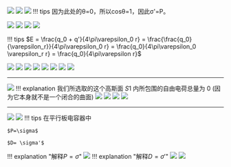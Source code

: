 ![](附件/Pasted%20image%2020251001203025.png)
![](附件/Pasted%20image%2020251001205842.png)
![](附件/Pasted%20image%2020251001205904.png)
!!! tips
    因为此处的θ=0，所以cosθ=1，因此σ'=P。

![](附件/Pasted%20image%2020251001205927.png)
![](附件/Pasted%20image%2020251001210030.png)
![](附件/Pasted%20image%2020251001210103.png)
![](附件/Pasted%20image%2020251001210131.png)

!!! tips
    $E = \frac{q_0 + q'}{4\pi\varepsilon_0 r} = \frac{\frac{q_0}{\varepsilon_r}}{4\pi\varepsilon_0 r} = \frac{q_0}{4\pi\varepsilon_0 \varepsilon_r r} = \frac{q_0}{4\pi\varepsilon r}$

![](附件/Pasted%20image%2020251001210152.png)
![](附件/Pasted%20image%2020251001210209.png)
![](附件/Pasted%20image%2020251001210239.png)
![](附件/Pasted%20image%2020251002003443.png)
![](附件/Pasted%20image%2020251002003515.png)
![](附件/Pasted%20image%2020251002003535.png)
![](附件/Pasted%20image%2020251002003555.png)
![](附件/Pasted%20image%2020251002003618.png)

---

![](附件/Pasted%20image%2020251002144832.png)
!!! explanation
    我们所选取的这个高斯面 $S1$ 内所包围的自由电荷总量为 $0$ (因为它本身就不是一个闭合的曲面)
![](附件/Pasted%20image%2020251002144859.png)
![](附件/Pasted%20image%2020251002144923.png)
![](附件/Pasted%20image%2020251002144947.png)
![](附件/Pasted%20image%2020251002145127.png)

---

![](附件/Pasted%20image%2020251012191151.png)
![](附件/Pasted%20image%2020251012191212.png)
!!! tips
    在平行板电容器中
    
    $P=\sigma$
    
    $D= \sigma'$

!!! explanation "解释$P=\sigma$"
    ![](附件/Pasted%20image%2020251012221653.png)
!!! explanation "解释$D=\sigma'$"
    ![](附件/Pasted%20image%2020251012221912.png)
    ![](附件/Pasted%20image%2020251012221933.png)
    
